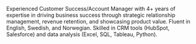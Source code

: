 Experienced Customer Success/Account Manager with 4+ years of expertise in driving business success through strategic relationship management, revenue retention, and showcasing product value. Fluent in English, Swedish, and Norwegian. Skilled in CRM tools (HubSpot, Salesforce) and data analysis (Excel, SQL, Tableau, Python).
